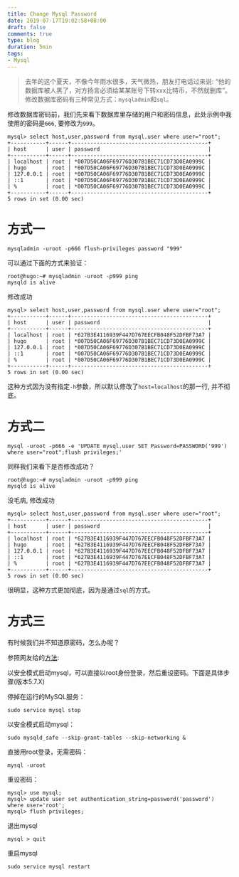 ```yaml
---
title: Change Mysql Password
date: 2019-07-17T19:02:58+08:00
draft: false
comments: true
type: blog
duration: 5min 
tags: 
- Mysql
---
```


> 去年的这个夏天，不像今年雨水很多，天气微热，朋友打电话过来说: “他的数据库被人黑了，对方扬言必须给某某账号下转xxx比特币，不然就删库”。修改数据库密码有三种常见方式：`mysqladmin`和`sql`。

修改数据库密码前，我们先来看下数据库里存储的用户和密码信息，此处示例中我使用的密码是`666`, 要修改为`999`。
```
mysql> select host,user,password from mysql.user where user="root";
+-----------+------+-------------------------------------------+
| host      | user | password                                  |
+-----------+------+-------------------------------------------+
| localhost | root | *007D50CA06F69776D307B1BEC71CD73D0EA0999C |
| hugo      | root | *007D50CA06F69776D307B1BEC71CD73D0EA0999C |
| 127.0.0.1 | root | *007D50CA06F69776D307B1BEC71CD73D0EA0999C |
| ::1       | root | *007D50CA06F69776D307B1BEC71CD73D0EA0999C |
| %         | root | *007D50CA06F69776D307B1BEC71CD73D0EA0999C |
+-----------+------+-------------------------------------------+
5 rows in set (0.00 sec)

```


# 方式一
```
mysqladmin -uroot -p666 flush-privileges password "999"
```
可以通过下面的方式来验证：
```
root@hugo:~# mysqladmin -uroot -p999 ping
mysqld is alive
```
修改成功
```
mysql> select host,user,password from mysql.user where user="root";
+-----------+------+-------------------------------------------+
| host      | user | password                                  |
+-----------+------+-------------------------------------------+
| localhost | root | *627B3E4116939F447D767EECFB048F52DFBF73A7 |
| hugo      | root | *007D50CA06F69776D307B1BEC71CD73D0EA0999C |
| 127.0.0.1 | root | *007D50CA06F69776D307B1BEC71CD73D0EA0999C |
| ::1       | root | *007D50CA06F69776D307B1BEC71CD73D0EA0999C |
| %         | root | *007D50CA06F69776D307B1BEC71CD73D0EA0999C |
+-----------+------+-------------------------------------------+
5 rows in set (0.00 sec)
```
这种方式因为没有指定`-h`参数，所以默认修改了`host=localhost`的那一行, 并不彻底。


# 方式二
```
mysql -uroot -p666 -e 'UPDATE mysql.user SET Password=PASSWORD('999') where user="root";flush privileges;'
```
同样我们来看下是否修改成功？
```
root@hugo:~# mysqladmin -uroot -p999 ping
mysqld is alive
```
没毛病, 修改成功
```
mysql> select host,user,password from mysql.user where user="root";
+-----------+------+-------------------------------------------+
| host      | user | password                                  |
+-----------+------+-------------------------------------------+
| localhost | root | *627B3E4116939F447D767EECFB048F52DFBF73A7 |
| hugo      | root | *627B3E4116939F447D767EECFB048F52DFBF73A7 |
| 127.0.0.1 | root | *627B3E4116939F447D767EECFB048F52DFBF73A7 |
| ::1       | root | *627B3E4116939F447D767EECFB048F52DFBF73A7 |
| %         | root | *627B3E4116939F447D767EECFB048F52DFBF73A7 |
+-----------+------+-------------------------------------------+
5 rows in set (0.00 sec)
```
很明显，这种方式更加彻底，因为是通过`sql`的方式。

# 方式三
有时候我们并不知道原密码，怎么办呢？

参照网友给的[方法](https://blog.bihe0832.com/mysql-modify-root.html):

以安全模式启动mysql，可以直接以root身份登录，然后重设密码。下面是具体步骤(版本5.7.X)

停掉在运行的MySQL服务：
```
sudo service mysql stop
```
以安全模式启动mysql：
```
sudo mysqld_safe --skip-grant-tables --skip-networking &
```
直接用root登录，无需密码：
```
mysql -uroot
```
重设密码：
```
mysql> use mysql;
mysql> update user set authentication_string=password('password') where user='root';
mysql> flush privileges;
```
退出mysql
```
mysql > quit
```
重启mysql
```
sudo service mysql restart
```
